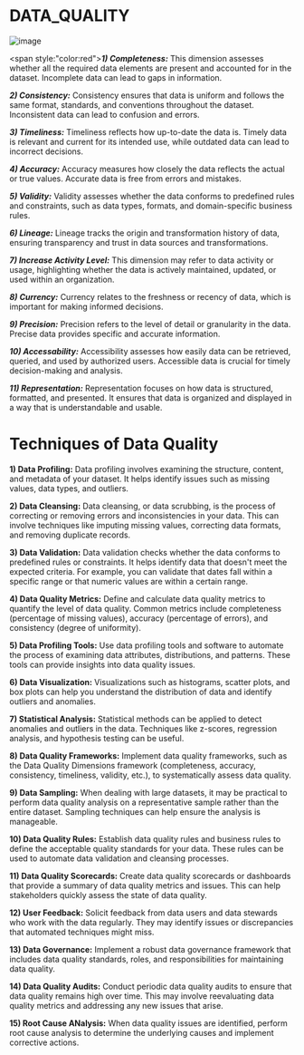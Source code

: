 # DATA_QUALITY

![image](https://github.com/DataSolutions360/DATA-QUALITY/assets/8845050/b15ad4d3-75af-41d9-82e4-e4f6fd519e76)

<span style:"color:red">***1) Completeness:***</span> This dimension assesses whether all the required data elements are present and accounted for in the dataset. Incomplete data can lead to gaps in information.

***2) Consistency:*** Consistency ensures that data is uniform and follows the same format, standards, and conventions throughout the dataset. Inconsistent data can lead to confusion and errors.

***3) Timeliness:*** Timeliness reflects how up-to-date the data is. Timely data is relevant and current for its intended use, while outdated data can lead to incorrect decisions.

***4) Accuracy:*** Accuracy measures how closely the data reflects the actual or true values. Accurate data is free from errors and mistakes.

***5) Validity:*** Validity assesses whether the data conforms to predefined rules and constraints, such as data types, formats, and domain-specific business rules.

***6) Lineage:*** Lineage tracks the origin and transformation history of data, ensuring transparency and trust in data sources and transformations.

***7) Increase Activity Level:*** This dimension may refer to data activity or usage, highlighting whether the data is actively maintained, updated, or used within an organization.

***8) Currency:*** Currency relates to the freshness or recency of data, which is important for making informed decisions.

***9) Precision:*** Precision refers to the level of detail or granularity in the data. Precise data provides specific and accurate information.

***10) Accessability:*** Accessibility assesses how easily data can be retrieved, queried, and used by authorized users. Accessible data is crucial for timely decision-making and analysis.

***11) Representation:*** Representation focuses on how data is structured, formatted, and presented. It ensures that data is organized and displayed in a way that is understandable and usable.


























# Techniques of Data Quality

__1) Data Profiling:__  Data profiling involves examining the structure, content, and metadata of your dataset. It helps identify issues such as missing values, data types, and outliers.

__2) Data Cleansing:__  Data cleansing, or data scrubbing, is the process of correcting or removing errors and inconsistencies in your data. This can involve techniques like imputing missing values, correcting data formats, and removing duplicate records.

__3) Data Validation:__ Data validation checks whether the data conforms to predefined rules or constraints. It helps identify data that doesn't meet the expected criteria. For example, you can validate that dates fall within a specific range or that numeric values are within a certain range.

__4) Data Quality Metrics:__ Define and calculate data quality metrics to quantify the level of data quality. Common metrics include completeness (percentage of missing values), accuracy (percentage of errors), and consistency (degree of uniformity).

__5) Data Profiling Tools:__ Use data profiling tools and software to automate the process of examining data attributes, distributions, and patterns. These tools can provide insights into data quality issues.

__6) Data Visualization:__ Visualizations such as histograms, scatter plots, and box plots can help you understand the distribution of data and identify outliers and anomalies.

__7) Statistical Analysis:__ Statistical methods can be applied to detect anomalies and outliers in the data. Techniques like z-scores, regression analysis, and hypothesis testing can be useful.

__8) Data Quality Frameworks:__ Implement data quality frameworks, such as the Data Quality Dimensions framework (completeness, accuracy, consistency, timeliness, validity, etc.), to systematically assess data quality.

__9) Data Sampling:__ When dealing with large datasets, it may be practical to perform data quality analysis on a representative sample rather than the entire dataset. Sampling techniques can help ensure the analysis is manageable.

__10) Data Quality Rules:__ Establish data quality rules and business rules to define the acceptable quality standards for your data. These rules can be used to automate data validation and cleansing processes.

__11) Data Quality Scorecards:__  Create data quality scorecards or dashboards that provide a summary of data quality metrics and issues. This can help stakeholders quickly assess the state of data quality.

__12) User Feedback:__ Solicit feedback from data users and data stewards who work with the data regularly. They may identify issues or discrepancies that automated techniques might miss.

__13) Data Governance:__ Implement a robust data governance framework that includes data quality standards, roles, and responsibilities for maintaining data quality.

__14) Data Quality Audits:__ Conduct periodic data quality audits to ensure that data quality remains high over time. This may involve reevaluating data quality metrics and addressing any new issues that arise.

__15) Root Cause ANalysis:__ When data quality issues are identified, perform root cause analysis to determine the underlying causes and implement corrective actions.
